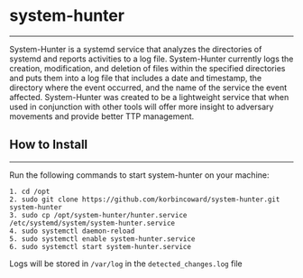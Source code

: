 # system-hunter
---
System-Hunter is a systemd service that analyzes the directories of systemd and reports activities to a log file. System-Hunter currently logs the creation, modification, and deletion of files within the specified directories and puts them into a log file that includes a date and timestamp, the directory where the event occurred, and the name of the service the event affected. System-Hunter was created to be a lightweight service that when used in conjunction with other tools will offer more insight to adversary movements and provide better TTP management.

## How to Install
---
Run the following commands to start system-hunter on your machine:
```
1. cd /opt
2. sudo git clone https://github.com/korbincoward/system-hunter.git system-hunter
3. sudo cp /opt/system-hunter/hunter.service /etc/systemd/system/system-hunter.service
4. sudo systemctl daemon-reload
5. sudo systemctl enable system-hunter.service
6. sudo systemctl start system-hunter.service
```
Logs will be stored in `/var/log` in the `detected_changes.log` file
